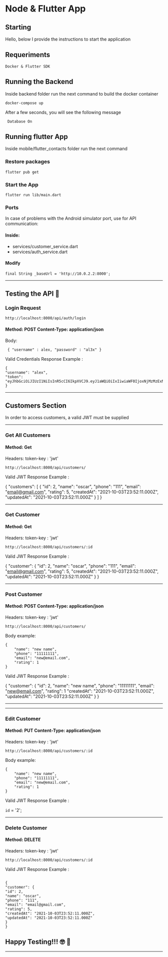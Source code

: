 # Node & Flutter App

## Starting

Hello, below I provide the instructions to start the application

## Requeriments

```
Docker & Flutter SDK
```

## Running the Backend

Inside backend folder run the next command to build the docker container

```
docker-compose up
```

After a few seconds, you will see the following message

```
 Database On
```

## Running flutter App

Inside mobile/flutter_contacts folder run the next command

### Restore packages

```
flutter pub get
```

### Start the App

```
flutter run lib/main.dart
```

### Ports

In case of problems with the Android simulator port, use for API communication:

#### Inside:

- services/customer_service.dart
- services/auth_service.dart

#### Modify

```
final String _baseUrl = 'http://10.0.2.2:8000';
```

---

## Testing the API 📖

### Login Request

```
http://localhost:8000/api/auth/login
```

#### Method: POST Content-Type: application/json

Body:

```
 { "username" : alex, "password" : "al3x" }
```

Valid Credentials Response Example :

```
{
"username": "alex",
"token": "eyJhbGciOiJIUzI1NiIsInR5cCI6IkpXVCJ9.eyJ1aWQiOiIxIiwiaWF0IjoxNjMzMzExNjY5LCJleHAiOjE2MzMzNTQ4Njl9.GGJeildWWOVqJjNW_tjNeNh9jLpL0qKrdm58ue4fpd0"
}
```

---

## Customers Section

In order to access customers, a valid JWT must be supplied

---

### Get All Customers

#### Method: Get

Headers:
token-key : 'jwt'

```
http://localhost:8000/api/customers/

```

Valid JWT Response Example :

{
"customers": [
{
"id": 2,
"name": "oscar",
"phone": "111",
"email": "email@gmail.com",
"rating": 5,
"createdAt": "2021-10-03T23:52:11.000Z",
"updatedAt": "2021-10-03T23:52:11.000Z"
}
]
}

---

### Get Customer

#### Method: Get

Headers:
token-key : 'jwt'

```
http://localhost:8000/api/customers/:id

```

Valid JWT Response Example :

{
"customer": {
"id": 2,
"name": "oscar",
"phone": "111",
"email": "email@gmail.com",
"rating": 5,
"createdAt": "2021-10-03T23:52:11.000Z",
"updatedAt": "2021-10-03T23:52:11.000Z"
}
}

---

### Post Customer

#### Method: POST Content-Type: application/json

Headers:
token-key : 'jwt'

```
http://localhost:8000/api/customers/

```

Body example:

```
{
    "name": "new name",
    "phone": "11111111",
    "email": "new@email.com",
    "rating": 1
}
```

Valid JWT Response Example :

{
"customer": {
"id": 2,
"name": "new name",
"phone": "11111111",
"email": "new@email.com",
"rating": 1
"createdAt": "2021-10-03T23:52:11.000Z",
"updatedAt": "2021-10-03T23:52:11.000Z"
}
}

---

---

### Edit Customer

#### Method: PUT Content-Type: application/json

Headers:
token-key : 'jwt'

```
http://localhost:8000/api/customers/:id

```

Body example:

```
{
    "name": "new name",
    "phone": "11111111",
    "email": "new@email.com",
    "rating": 1
}
```

Valid JWT Response Example :

`id` = '2';

---

### Delete Customer

#### Method: DELETE

Headers:
token-key : 'jwt'

```
http://localhost:8000/api/customers/:id

```

Valid JWT Response Example :

```

{
"customer": {
"id": 2,
"name": "oscar",
"phone": "111",
"email": "email@gmail.com",
"rating": 5,
"createdAt": "2021-10-03T23:52:11.000Z",
"updatedAt": "2021-10-03T23:52:11.000Z"
}
}
```

## Happy Testing!!! 🤓 🎁

---
